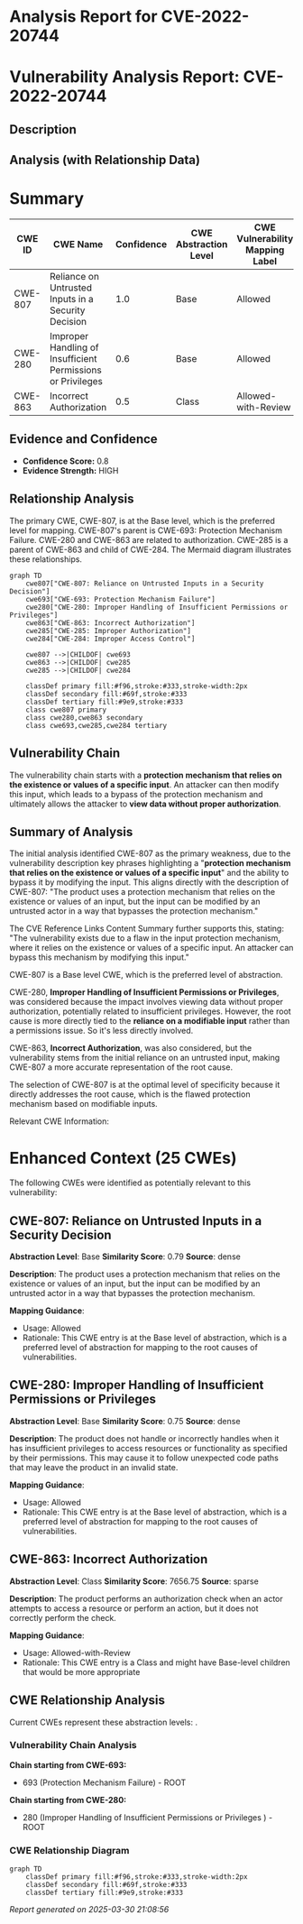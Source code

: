 # Analysis Report for CVE-2022-20744

# Vulnerability Analysis Report: CVE-2022-20744

## Description



## Analysis (with Relationship Data)

# Summary
| CWE ID | CWE Name | Confidence | CWE Abstraction Level | CWE Vulnerability Mapping Label | CWE-Vulnerability Mapping Notes |
|---|---|---|---|---|---|
| CWE-807 | Reliance on Untrusted Inputs in a Security Decision | 1.0 | Base | Allowed | Primary CWE |
| CWE-280 | Improper Handling of Insufficient Permissions or Privileges | 0.6 | Base | Allowed | Secondary Candidate |
| CWE-863 | Incorrect Authorization | 0.5 | Class | Allowed-with-Review | Secondary Candidate |

## Evidence and Confidence

*   **Confidence Score:** 0.8
*   **Evidence Strength:** HIGH

## Relationship Analysis
The primary CWE, CWE-807, is at the Base level, which is the preferred level for mapping. CWE-807's parent is CWE-693: Protection Mechanism Failure. CWE-280 and CWE-863 are related to authorization. CWE-285 is a parent of CWE-863 and child of CWE-284. The Mermaid diagram illustrates these relationships.

```mermaid
graph TD
    cwe807["CWE-807: Reliance on Untrusted Inputs in a Security Decision"]
    cwe693["CWE-693: Protection Mechanism Failure"]
    cwe280["CWE-280: Improper Handling of Insufficient Permissions or Privileges"]
    cwe863["CWE-863: Incorrect Authorization"]
    cwe285["CWE-285: Improper Authorization"]
    cwe284["CWE-284: Improper Access Control"]

    cwe807 -->|CHILDOF| cwe693
    cwe863 -->|CHILDOF| cwe285
    cwe285 -->|CHILDOF| cwe284

    classDef primary fill:#f96,stroke:#333,stroke-width:2px
    classDef secondary fill:#69f,stroke:#333
    classDef tertiary fill:#9e9,stroke:#333
    class cwe807 primary
    class cwe280,cwe863 secondary
    class cwe693,cwe285,cwe284 tertiary
```

## Vulnerability Chain
The vulnerability chain starts with a **protection mechanism that relies on the existence or values of a specific input**. An attacker can then modify this input, which leads to a bypass of the protection mechanism and ultimately allows the attacker to **view data without proper authorization**.

## Summary of Analysis
The initial analysis identified CWE-807 as the primary weakness, due to the vulnerability description key phrases highlighting a "**protection mechanism that relies on the existence or values of a specific input**" and the ability to bypass it by modifying the input. This aligns directly with the description of CWE-807: "The product uses a protection mechanism that relies on the existence or values of an input, but the input can be modified by an untrusted actor in a way that bypasses the protection mechanism."

The CVE Reference Links Content Summary further supports this, stating: "The vulnerability exists due to a flaw in the input protection mechanism, where it relies on the existence or values of a specific input. An attacker can bypass this mechanism by modifying this input."

CWE-807 is a Base level CWE, which is the preferred level of abstraction.

CWE-280, **Improper Handling of Insufficient Permissions or Privileges**, was considered because the impact involves viewing data without proper authorization, potentially related to insufficient privileges. However, the root cause is more directly tied to the **reliance on a modifiable input** rather than a permissions issue. So it's less directly involved.

CWE-863, **Incorrect Authorization**, was also considered, but the vulnerability stems from the initial reliance on an untrusted input, making CWE-807 a more accurate representation of the root cause.

The selection of CWE-807 is at the optimal level of specificity because it directly addresses the root cause, which is the flawed protection mechanism based on modifiable inputs.

Relevant CWE Information:

# Enhanced Context (25 CWEs)
The following CWEs were identified as potentially relevant to this vulnerability:

## CWE-807: Reliance on Untrusted Inputs in a Security Decision
**Abstraction Level**: Base
**Similarity Score**: 0.79
**Source**: dense

**Description**:
The product uses a protection mechanism that relies on the existence or values of an input, but the input can be modified by an untrusted actor in a way that bypasses the protection mechanism.

**Mapping Guidance**:
- Usage: Allowed
- Rationale: This CWE entry is at the Base level of abstraction, which is a preferred level of abstraction for mapping to the root causes of vulnerabilities.

## CWE-280: Improper Handling of Insufficient Permissions or Privileges 
**Abstraction Level**: Base
**Similarity Score**: 0.75
**Source**: dense

**Description**:
The product does not handle or incorrectly handles when it has insufficient privileges to access resources or functionality as specified by their permissions. This may cause it to follow unexpected code paths that may leave the product in an invalid state.

**Mapping Guidance**:
- Usage: Allowed
- Rationale: This CWE entry is at the Base level of abstraction, which is a preferred level of abstraction for mapping to the root causes of vulnerabilities.

## CWE-863: Incorrect Authorization
**Abstraction Level**: Class
**Similarity Score**: 7656.75
**Source**: sparse

**Description**:
The product performs an authorization check when an actor attempts to access a resource or perform an action, but it does not correctly perform the check.

**Mapping Guidance**:
- Usage: Allowed-with-Review
- Rationale: This CWE entry is a Class and might have Base-level children that would be more appropriate


## CWE Relationship Analysis

Current CWEs represent these abstraction levels: .


### Vulnerability Chain Analysis

**Chain starting from CWE-693:**
- 693 (Protection Mechanism Failure) - ROOT


**Chain starting from CWE-280:**
- 280 (Improper Handling of Insufficient Permissions or Privileges ) - ROOT



### CWE Relationship Diagram

```mermaid
graph TD
    classDef primary fill:#f96,stroke:#333,stroke-width:2px
    classDef secondary fill:#69f,stroke:#333
    classDef tertiary fill:#9e9,stroke:#333
```



*Report generated on 2025-03-30 21:08:56*

